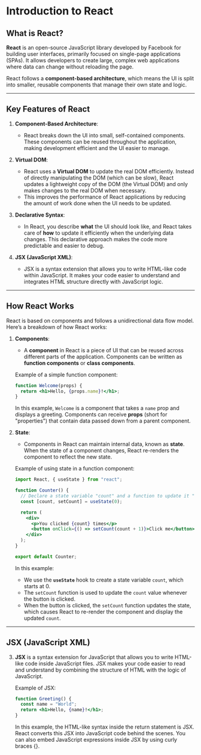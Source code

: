 # Introduction to React

## What is React?

**React** is an open-source JavaScript library developed by Facebook for building user interfaces, primarily focused on single-page applications (SPAs). It allows developers to create large, complex web applications where data can change without reloading the page.

React follows a **component-based architecture**, which means the UI is split into smaller, reusable components that manage their own state and logic.

---

## Key Features of React

1. **Component-Based Architecture**:

   - React breaks down the UI into small, self-contained components. These components can be reused throughout the application, making development efficient and the UI easier to manage.

2. **Virtual DOM**:

   - React uses a **Virtual DOM** to update the real DOM efficiently. Instead of directly manipulating the DOM (which can be slow), React updates a lightweight copy of the DOM (the Virtual DOM) and only makes changes to the real DOM when necessary.
   - This improves the performance of React applications by reducing the amount of work done when the UI needs to be updated.

3. **Declarative Syntax**:

   - In React, you describe **what** the UI should look like, and React takes care of **how** to update it efficiently when the underlying data changes. This declarative approach makes the code more predictable and easier to debug.

4. **JSX (JavaScript XML)**:
   - JSX is a syntax extension that allows you to write HTML-like code within JavaScript. It makes your code easier to understand and integrates HTML structure directly with JavaScript logic.

---

## How React Works

React is based on components and follows a unidirectional data flow model. Here’s a breakdown of how React works:

1. **Components**:

   - A **component** in React is a piece of UI that can be reused across different parts of the application. Components can be written as **function components** or **class components**.

   Example of a simple function component:

   ```jsx
   function Welcome(props) {
     return <h1>Hello, {props.name}!</h1>;
   }
   ```

   In this example, `Welcome` is a component that takes a `name` prop and displays a greeting. Components can receive **props** (short for "properties") that contain data passed down from a parent component.

2. **State**:

   - Components in React can maintain internal data, known as **state**. When the state of a component changes, React re-renders the component to reflect the new state.

   Example of using state in a function component:

   ```jsx
   import React, { useState } from "react";

   function Counter() {
     // Declare a state variable "count" and a function to update it "setCount"
     const [count, setCount] = useState(0);

     return (
       <div>
         <p>You clicked {count} times</p>
         <button onClick={() => setCount(count + 1)}>Click me</button>
       </div>
     );
   }

   export default Counter;
   ```

   In this example:

   - We use the **`useState`** hook to create a state variable `count`, which starts at 0.
   - The `setCount` function is used to update the `count` value whenever the button is clicked.
   - When the button is clicked, the `setCount` function updates the state, which causes React to re-render the component and display the updated `count`.

---

## JSX (JavaScript XML)

3. **JSX** is a syntax extension for JavaScript that allows you to write HTML-like code inside JavaScript files. JSX makes your code easier to read and understand by combining the structure of HTML with the logic of JavaScript.

   Example of JSX:

   ```jsx
   function Greeting() {
     const name = "World";
     return <h1>Hello, {name}!</h1>;
   }
   ```

   In this example, the HTML-like syntax inside the return statement is JSX. React converts this JSX into JavaScript code behind the scenes. You can also embed JavaScript expressions inside JSX by using curly braces {}.
